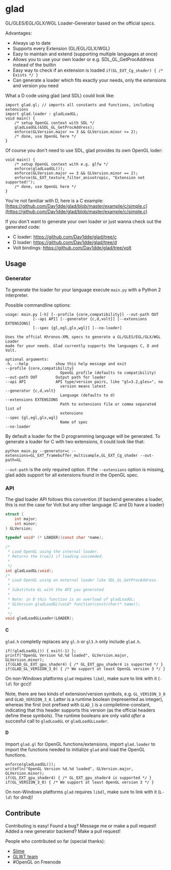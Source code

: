 glad
====

GL/GLES/EGL/GLX/WGL Loader-Generator based on the official specs.


Advantages:

 * Always up to date
 * Supports every Extension (GL/EGL/GLX/WGL)
 * Easy to maintain and extend (supporting multiple languages at once)
 * Allows you to use your own loader or e.g. SDL_GL_GetProcAddress instead of the builtin
 * Easy way to check if an extension is loaded `if(GL_EXT_Cg_shader) { /* Exists */ }`
 * Can generate a loader which fits exactly your needs, only the extensions and version you need

What a D code using glad (and SDL) could look like:

    import glad.gl; // imports all constants and functions, including extensions
    import glad.loader : gladLoadGL;
    void main() {
        /* setup OpenGL context with SDL */
        gladLoadGL(&SDL_GL_GetProcAddress);
        enforce(GLVersion.major >= 3 && GLVersion.minor >= 2);
        /* done, use OpenGL here */
    }

Of course you don't need to use SDL, glad provides its own OpenGL loder:

    void main() {
        /* setup OpenGL context with e.g. glfw */
        enforce(gladLoadGL());
        enforce(GLVersion.major == 3 && GLVersion.minor == 2);
        enforce(GL_EXT_texture_filter_anisotropic, "Extension not supported!");
        /* done, use OpenGL here */
    }

You're not familiar with D, here is a C example:
[https://github.com/Dav1dde/glad/blob/master/example/c/simple.c](https://github.com/Dav1dde/glad/blob/master/example/c/simple.c)


If you don't want to generate your own loader or just wanna check out the generated code:

 * C loader: https://github.com/Dav1dde/glad/tree/c
 * D loader: https://github.com/Dav1dde/glad/tree/d
 * Volt bindings: https://github.com/Dav1dde/glad/tree/volt


## Usage ##


### Generator ###

To generate the loader for your language execute `main.py` with a Python 2
interpreter.

Possible commandline options:

    usage: main.py [-h] [--profile {core,compatibility}] --out-path OUT
                [--api API] [--generator {c,d,volt}] [--extensions EXTENSIONS]
                [--spec {gl,egl,glx,wgl}] [--no-loader]

    Uses the offcial Khronos-XML specs to generate a GL/GLES/EGL/GLX/WGL Loader
    made for your needs. Glad currently supports the languages C, D and Volt.

    optional arguments:
    -h, --help            show this help message and exit
    --profile {core,compatibility}
                            OpenGL profile (defaults to compatibility)
    --out-path OUT        Output path for loader
    --api API             API type/version pairs, like "gl=3.2,gles=", no
                            version means latest
    --generator {c,d,volt}
                            Language (defaults to d)
    --extensions EXTENSIONS
                            Path to extensions file or comma separated list of
                            extensions
    --spec {gl,egl,glx,wgl}
                            Name of spec
    --no-loader



By default a loader for the D programming language will be generated. To generate
a loader for C with two extensions, it could look like that:

    python main.py --generator=c --extensions=GL_EXT_framebuffer_multisample,GL_EXT_Cg_shader --out-path=GL

`--out-path` is the only required option. If the `--extensions` option is missing,
glad adds support for all extensions found in the OpenGL spec.

### API ###

The glad loader API follows this convention (if backend generates a loader, this is not the case
for Volt but any other language (C and D) have a loader)

```c
struct {
    int major;
    int minor;
} GLVersion;

typedef void* (* LOADER)(const char *name);

/*
 * Load OpenGL using the internal loader.
 * Returns the true/1 if loading succeeded.
 *
 */
int gladLoadGL(void);
/*
 * Load OpenGL using an external loader like SDL_GL_GetProcAddress.
 *
 * Substitute GL with the API you generated
 *
 * Note: in D this function is an overload of gladLoadGL:
 * GLVersion gladLoadGL(void* function(const(char)* name));
 *
 */
void gladLoadGLLoader(LOADER);
```


#### C ####

`glad.h` completly replaces any `gl.h` or `gl3.h` only include `glad.h`.

    if(!gladLoadGL()) { exit(-1) };
    printf("OpenGL Version %d.%d loaded", GLVersion.major, GLVersion.minor);
    if(GLAD_GL_EXT_gpu_shader4) { /* GL_EXT_gpu_shader4 is supported */ }
    if(GLAD_GL_VERSION_3_0) { /* We support at least OpenGL version 3 */ }

On non-Windows platforms `glad` requires `libdl`, make sure to link with it (`-ldl` for gcc)!

Note, there are two kinds of extension/version symbols, e.g. `GL_VERSION_3_0` and
`GLAD_VERSION_3_0`. Latter is a runtime boolean (represented as integer), whereas
the first (not prefixed with `GLAD_`) is a compiletime-constant, indicating that this
header supports this version (as the official headers define these symbols).
The runtime booleans are only valid *after* a succesful call to `gladLoadGL` or `gladLoadGLLoader`.


#### D ####

Import `glad.gl` for OpenGL functions/extensions, import `glad.loader` to import
the functions needed to initialize `glad` and load the OpenGL functions.

    enforce(gladLoadGL());
    writefln("OpenGL Version %d.%d loaded", GLVersion.major, GLVersion.minor);
    if(GL_EXT_gpu_shader4) { /* GL_EXT_gpu_shader4 is supported */ }
    if(GL_VERSION_3_0) { /* We support at least OpenGL version 3 */ }

On non-Windows platforms `glad` requires `libdl`, make sure to link with it (`L-ldl` for dmd)!

## Contribute ##

Contributing is easy! Found a bug? Message me or make a pull request! Added a new generator backend?
Make a pull request!

People who contributed so far (special thanks):

* [Slime](https://github.com/slime73/)
* [GLWT team](https://github.com/rikusalminen/glwt)
* #OpenGL on Freenode
